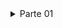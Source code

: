<details>
<summary>Parte 01</summary>
# Evolução-de-aprendizagem
Repositório referente ao desafio de carreira do M02 do curso de Desenvolvimento de Software da Cubos Academy
## Conteúdos a serem trabalhados nesse módulo:

- Gestão de Tempo
- Currículo e carta de apresentação
- LinkedIn: primeiros passos
- Funções 
- Tipos de dados II
- Tipos Utilitários
- Métodos de strings
- Métodos de arrays
- Métodos de arrays II
- Métodos de arrays III

## O que eu já sei sobre os assuntos que serão abordados nesse módulo?

- Gestão de Tempo é importante para organizar as tarefas diárias para aproveitar da melhor forma o tempo investido.
- Currículo é um resumo da carreira de uma pessoa com qualificaçoes, experiências, habilidades, etc. Carta de apresentação complementa o currículo onde pode escrever sobre você e explicar as razões pelas quais a empresa deve te contratar.
- LinkedIn é uma rede social profissional para se conectar com outras pessoas e empresas no mundo todo.
- Funções são um conjunto de instruções que executa tarefas.
- Tipos de dados são utilizados em algoritmos para representar valores e informações de diferentes tipos.
- Tipos Utilitários são utilizados para facilitar a transformação de tipos.
- Métodos de strings manipula as strings para trabalhar de forma mais eficiente conforme a necessidade.
- Métodos de arrays I, II e III são utilizados para maniplar arrays e resolver problemas de forma mais eficiente.

## O que quero aprender sobre os assuntos que serão abordados nesse módulo?

- Desenvolver e aprender mais habilidades de gestão de tempo para poder aplicar e organizar melhor meu dia a dia.
- Criar um currículo e carta de apresentação bem elaborados que consiga chamar mais atenção das empresas.
- Criar um bom perfil no LinkedIn e configurar para que ele possa me ajudar se conectar com proffisionais e empresas e encontrar oportunidades de emprego.
- Quero conhecer e entender melhor sobre funções, tipos de dados, tipos utilitários, métodos de strings e métodos de arrays para conseguir dominar os assuntos e resolver os problemas.

## Minha evolução: o que aprendi sobre os assuntos que foram abordados nesse módulo?

- Na gestão de tempo, aprendi várias técnicas eficazes para melhorar minha produtividade diária, priorizar tarefas com base na importância e urgência, o que melhorou significativamente minha capacidade de tomar decisões rápidas e eficazes sobre o que precisa ser feito primeiro, e também metodologias para dividir meu trabalho em períodos focados e intervalos de descanso, o que me ajudou a manter o foco e a energia ao longo do dia.
- Nas aulas de carreira sobre currículo e carta de apresentação, aprendi a importância de destacar minhas realizações e habilidades de forma clara e concisa e aprendi a estruturar meu currículo de maneira que cada seção destacasse minhas experiências relevantes para o cargo desejado. Sobre a carta de apresentação aprendi que devo personalizá-la conforme as exigências de diferentes vagas, destacando como minhas habilidades atendem às necessidades específicas das empresas.
- Na aula sobre LinkedIn, aprendi a melhorar meu perfil para atrair melhor a atenção de recrutadores e empregadores, aprimorando minha seção de resumo para mostrar minha história profissional e objetivos de carreira de maneira atraente e profissional. Também aprendi a expandir minha rede de contatos de forma estratégica, participando de grupos relevantes e iniciando conversas significativas que ajudaram a fortalecer minha presença online e expandir minhas oportunidades.
- Desenvolvi um entendimento mais profundo de funções, tipos de dados, e métodos úteis para manipulação de strings e arrays. Aprendi a utilizar de forma mais eficaz funções para modularizar meu código e torná-lo mais fácil de manter e entender. Percebi a importância de escolher os tipos de dados adequados para diferentes situações e explorei uma variedade de métodos de strings e arrays para realizar operações complexas de maneira eficiente.
<details>
